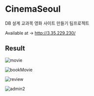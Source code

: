 # CinemaSeoul
DB 설계 교과목 영화 사이트 만들기 팀프로젝트

Available at -> http://3.35.229.230/

## Result
![movie](https://user-images.githubusercontent.com/63439738/123550574-22e7e600-d7a9-11eb-9fc1-8b48b6ad1b28.gif)

![bookMovie](https://user-images.githubusercontent.com/63439738/123550581-25e2d680-d7a9-11eb-8b93-39ca38095980.gif)

![review](https://user-images.githubusercontent.com/63439738/123550586-29765d80-d7a9-11eb-9ec0-fa8c0e9e7e5c.gif)

![admin2](https://user-images.githubusercontent.com/63439738/123550592-2c714e00-d7a9-11eb-8263-f46c643bafc2.gif)
